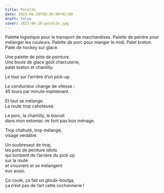 ```yaml
---
title: Palette
date: 2023-06-20T08:36:00+02:00
draft: false
cover: 2023-06-20-palette.jpg
---
```

Palette logistique pour le transport de marchandises.
Palette de peintre pour mélanger les couleurs.
Palette de porc pour manger le midi.
Palet breton.
Palet de hockey sur glace.

Une palette de pots de peinture.  
Une boule de glace goût charcuterie,  
palet breton et chantilly.

Le tout sur l’arrière d’un pick-up.

Le conducteur change de vitesse :  
45 tours par minute maintenant.

Et tout se mélange.  
La route trop cahoteuse.

Le porc, la chantilly, le biscuit  
dans mon estomac ne font pas bon ménage.

Trop chahuté, trop mélangé,  
visage verdâtre.

Un soubresaut de trop,  
les pots de peinture idiots  
qui tombent de l’arrière du pick-up  
sur la route  
et s’ouvrent et se mélangent  
eux aussi.

Ça coule, ça fait un gloubi-boulga,  
ça n’est pas de l’art cette cochonnerie !

